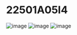 # 22501A05I4
![image](https://github.com/user-attachments/assets/e89b3eec-f29d-4ed8-ad87-1d6261f47b01)
![image](https://github.com/user-attachments/assets/2d291c2e-436d-449e-8f93-a9b091d547fd)
![image](https://github.com/user-attachments/assets/38852407-4d6b-47c5-b94e-ce4ad55b61a6)


